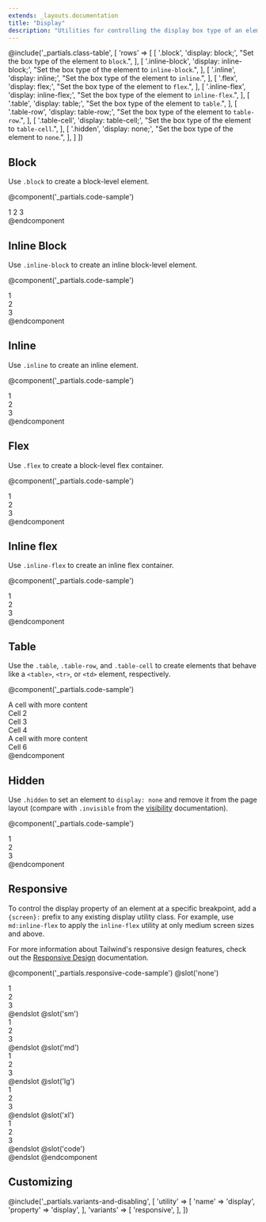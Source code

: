 ```yaml
---
extends: _layouts.documentation
title: "Display"
description: "Utilities for controlling the display box type of an element."
---
```


@include('_partials.class-table', [
  'rows' => [
    [
      '.block',
      'display: block;',
      "Set the box type of the element to <code>block</code>.",
    ],
    [
      '.inline-block',
      'display: inline-block;',
      "Set the box type of the element to <code>inline-block</code>.",
    ],
    [
      '.inline',
      'display: inline;',
      "Set the box type of the element to <code>inline</code>.",
    ],
    [
      '.flex',
      'display: flex;',
      "Set the box type of the element to <code>flex</code>.",
    ],
    [
      '.inline-flex',
      'display: inline-flex;',
      "Set the box type of the element to <code>inline-flex</code>.",
    ],
    [
      '.table',
      'display: table;',
      "Set the box type of the element to <code>table</code>.",
    ],
    [
      '.table-row',
      'display: table-row;',
      "Set the box type of the element to <code>table-row</code>.",
    ],
    [
      '.table-cell',
      'display: table-cell;',
      "Set the box type of the element to <code>table-cell</code>.",
    ],
    [
      '.hidden',
      'display: none;',
      "Set the box type of the element to <code>none</code>.",
    ],
  ]
])

## Block

Use `.block` to create a block-level element.

@component('_partials.code-sample')
<div class="bg-gray-200 p-4">
  <span class="block text-gray-700 text-center bg-gray-400 px-4 py-2">1</span>
  <span class="block text-gray-700 text-center bg-gray-400 px-4 py-2 mt-2">2</span>
  <span class="block text-gray-700 text-center bg-gray-400 px-4 py-2 mt-2">3</span>
</div>
@endcomponent

## Inline Block

Use `.inline-block` to create an inline block-level element.

@component('_partials.code-sample')
<div class="bg-gray-200">
  <div class="inline-block text-gray-700 text-center bg-gray-400 px-4 py-2 m-2">1</div>
  <div class="inline-block text-gray-700 text-center bg-gray-400 px-4 py-2 m-2">2</div>
  <div class="inline-block text-gray-700 text-center bg-gray-400 px-4 py-2 m-2">3</div>
</div>
@endcomponent

## Inline

Use `.inline` to create an inline element.

@component('_partials.code-sample')
<div class="bg-gray-200">
  <div class="inline text-gray-700 text-center bg-gray-400 px-4 py-2">1</div>
  <div class="inline text-gray-700 text-center bg-gray-400 px-4 py-2">2</div>
  <div class="inline text-gray-700 text-center bg-gray-400 px-4 py-2">3</div>
</div>
@endcomponent

## Flex

Use `.flex` to create a block-level flex container.

@component('_partials.code-sample')
<div class="flex bg-gray-200">
  <div class="flex-1 text-gray-700 text-center bg-gray-400 px-4 py-2 m-2">1</div>
  <div class="flex-1 text-gray-700 text-center bg-gray-400 px-4 py-2 m-2">2</div>
  <div class="flex-1 text-gray-700 text-center bg-gray-400 px-4 py-2 m-2">3</div>
</div>
@endcomponent

## Inline flex

Use `.inline-flex` to create an inline flex container.

@component('_partials.code-sample')
<div class="inline-flex bg-gray-200">
  <div class="flex-1 text-gray-700 text-center bg-gray-400 px-4 py-2 m-2">1</div>
  <div class="flex-1 text-gray-700 text-center bg-gray-400 px-4 py-2 m-2">2</div>
  <div class="flex-1 text-gray-700 text-center bg-gray-400 px-4 py-2 m-2">3</div>
</div>
@endcomponent

## Table

Use the `.table`, `.table-row`, and `.table-cell` to create elements that behave like a `<table>`, `<tr>`, or `<td>` element, respectively.

@component('_partials.code-sample')
<div class="table w-full">
  <div class="table-row">
    <div class="table-cell bg-gray-400 text-gray-700 px-4 py-2 text-sm">A cell with more content</div>
    <div class="table-cell bg-gray-200 text-gray-700 px-4 py-2 text-sm">Cell 2</div>
    <div class="table-cell bg-gray-400 text-gray-700 px-4 py-2 text-sm">Cell 3</div>
  </div>
  <div class="table-row">
    <div class="table-cell bg-gray-200 text-gray-700 px-4 py-2 text-sm">Cell 4</div>
    <div class="table-cell bg-gray-400 text-gray-700 px-4 py-2 text-sm">A cell with more content</div>
    <div class="table-cell bg-gray-200 text-gray-700 px-4 py-2 text-sm">Cell 6</div>
  </div>
</div>
@endcomponent

## Hidden

Use `.hidden` to set an element to `display: none` and remove it from the page layout (compare with `.invisible` from the [visibility](/docs/visibility#invisible) documentation).

@component('_partials.code-sample')
<div class="flex bg-gray-200">
  <div class="hidden text-gray-700 text-center bg-gray-400 px-4 py-2 m-2">1</div>
  <div class="text-gray-700 text-center bg-gray-400 px-4 py-2 m-2">2</div>
  <div class="text-gray-700 text-center bg-gray-400 px-4 py-2 m-2">3</div>
</div>
@endcomponent

## Responsive

To control the display property of an element at a specific breakpoint, add a `{screen}:` prefix to any existing display utility class. For example, use `md:inline-flex` to apply the `inline-flex` utility at only medium screen sizes and above.

For more information about Tailwind's responsive design features, check out the [Responsive Design](/docs/responsive-design) documentation.

@component('_partials.responsive-code-sample')
@slot('none')
<div class="flex bg-gray-200">
  <div class="flex-1 text-gray-700 text-center bg-gray-400 px-4 py-2 m-2">1</div>
  <div class="flex-1 text-gray-700 text-center bg-gray-400 px-4 py-2 m-2">2</div>
  <div class="flex-1 text-gray-700 text-center bg-gray-400 px-4 py-2 m-2">3</div>
</div>
@endslot
@slot('sm')
<div class="inline-flex bg-gray-200">
  <div class="flex-1 text-gray-700 text-center bg-gray-400 px-4 py-2 m-2">1</div>
  <div class="flex-1 text-gray-700 text-center bg-gray-400 px-4 py-2 m-2">2</div>
  <div class="flex-1 text-gray-700 text-center bg-gray-400 px-4 py-2 m-2">3</div>
</div>
@endslot
@slot('md')
<div class="block bg-gray-200">
  <div class="flex-1 text-gray-700 text-center bg-gray-400 px-4 py-2 m-2">1</div>
  <div class="flex-1 text-gray-700 text-center bg-gray-400 px-4 py-2 m-2">2</div>
  <div class="flex-1 text-gray-700 text-center bg-gray-400 px-4 py-2 m-2">3</div>
</div>
@endslot
@slot('lg')
<div class="hidden bg-gray-200">
  <div class="flex-1 text-gray-700 text-center bg-gray-400 px-4 py-2 m-2">1</div>
  <div class="flex-1 text-gray-700 text-center bg-gray-400 px-4 py-2 m-2">2</div>
  <div class="flex-1 text-gray-700 text-center bg-gray-400 px-4 py-2 m-2">3</div>
</div>
@endslot
@slot('xl')
<div class="flex bg-gray-200">
  <div class="flex-1 text-gray-700 text-center bg-gray-400 px-4 py-2 m-2">1</div>
  <div class="flex-1 text-gray-700 text-center bg-gray-400 px-4 py-2 m-2">2</div>
  <div class="flex-1 text-gray-700 text-center bg-gray-400 px-4 py-2 m-2">3</div>
</div>
@endslot
@slot('code')
<div class="none:flex sm:inline-flex md:block lg:hidden xl:flex ...">
  <!-- ... -->
</div>
@endslot
@endcomponent

## Customizing

@include('_partials.variants-and-disabling', [
    'utility' => [
        'name' => 'display',
        'property' => 'display',
    ],
    'variants' => [
        'responsive',
    ],
])
